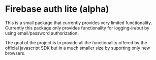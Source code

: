 # Firebase auth lite (alpha)
This is a small package that currently provides very limited functionality. Currently this package only provides functionality for logging-in/out by using email/password authorization.

The goal of the project is to provide all the functionality offered by the official javascript SDK but in a much smaller size by suporting only new browsers.
